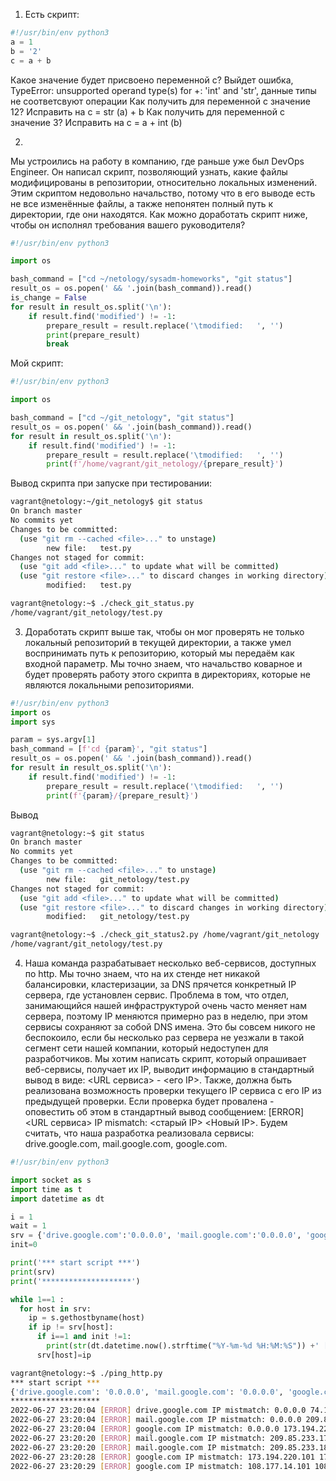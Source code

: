 1. Есть скрипт:
```python
#!/usr/bin/env python3
a = 1
b = '2'
c = a + b
```

Какое значение будет присвоено переменной c?      Выйдет ошибка, TypeError: unsupported operand type(s) for +: 'int' and 'str', данные типы не соответсвуют операции
Как получить для переменной c значение 12?    Исправить на c = str (a) + b
Как получить для переменной c значение 3?    Исправить на c = a + int (b)

2. 
Мы устроились на работу в компанию, где раньше уже был DevOps Engineer. Он написал скрипт, позволяющий узнать, какие файлы модифицированы в репозитории, относительно локальных изменений. Этим скриптом недовольно начальство, потому что в его выводе есть не все изменённые файлы, а также непонятен полный путь к директории, где они находятся. Как можно доработать скрипт ниже, чтобы он исполнял требования вашего руководителя?
```python
#!/usr/bin/env python3

import os

bash_command = ["cd ~/netology/sysadm-homeworks", "git status"]
result_os = os.popen(' && '.join(bash_command)).read()
is_change = False
for result in result_os.split('\n'):
    if result.find('modified') != -1:
        prepare_result = result.replace('\tmodified:   ', '')
        print(prepare_result)
        break
```

Мой скрипт:

```python
#!/usr/bin/env python3

import os

bash_command = ["cd ~/git_netology", "git status"] 
result_os = os.popen(' && '.join(bash_command)).read() 
for result in result_os.split('\n'): 
    if result.find('modified') != -1: 
        prepare_result = result.replace('\tmodified:   ', '') 
        print(f'/home/vagrant/git_netology/{prepare_result}')
```

Вывод скрипта при запуске при тестировании:

```bash
vagrant@netology:~/git_netology$ git status                                                                                                                                                                                                                 
On branch master  
No commits yet 
Changes to be committed: 
  (use "git rm --cached <file>..." to unstage) 
        new file:   test.py 
Changes not staged for commit: 
  (use "git add <file>..." to update what will be committed) 
  (use "git restore <file>..." to discard changes in working directory) 
        modified:   test.py

vagrant@netology:~$ ./check_git_status.py   
/home/vagrant/git_netology/test.py
```

3. Доработать скрипт выше так, чтобы он мог проверять не только локальный репозиторий в текущей директории, а также умел воспринимать путь к репозиторию, который мы передаём как входной параметр. Мы точно знаем, что начальство коварное и будет проверять работу этого скрипта в директориях, которые не являются локальными репозиториями.
```python
#!/usr/bin/env python3 
import os 
import sys

param = sys.argv[1] 
bash_command = [f'cd {param}', "git status"] 
result_os = os.popen(' && '.join(bash_command)).read() 
for result in result_os.split('\n'): 
    if result.find('modified') != -1: 
        prepare_result = result.replace('\tmodified:   ', '') 
        print(f'{param}/{prepare_result}')
```

Вывод
```bash
vagrant@netology:~$ git status                                                                                                                                                                           
On branch master  
No commits yet 
Changes to be committed: 
  (use "git rm --cached <file>..." to unstage) 
        new file:   git_netology/test.py 
Changes not staged for commit: 
  (use "git add <file>..." to update what will be committed) 
  (use "git restore <file>..." to discard changes in working directory) 
        modified:   git_netology/test.py

vagrant@netology:~$ ./check_git_status2.py /home/vagrant/git_netology 
/home/vagrant/git_netology/test.py
```

4. Наша команда разрабатывает несколько веб-сервисов, доступных по http. Мы точно знаем, что на их стенде нет никакой балансировки, кластеризации, за DNS прячется конкретный IP сервера, где установлен сервис. Проблема в том, что отдел, занимающийся нашей инфраструктурой очень часто меняет нам сервера, поэтому IP меняются примерно раз в неделю, при этом сервисы сохраняют за собой DNS имена. Это бы совсем никого не беспокоило, если бы несколько раз сервера не уезжали в такой сегмент сети нашей компании, который недоступен для разработчиков. Мы хотим написать скрипт, который опрашивает веб-сервисы, получает их IP, выводит информацию в стандартный вывод в виде: <URL сервиса> - <его IP>. Также, должна быть реализована возможность проверки текущего IP сервиса c его IP из предыдущей проверки. Если проверка будет провалена - оповестить об этом в стандартный вывод сообщением: [ERROR] <URL сервиса> IP mismatch: <старый IP> <Новый IP>. Будем считать, что наша разработка реализовала сервисы: drive.google.com, mail.google.com, google.com.

```python
#!/usr/bin/env python3

import socket as s 
import time as t 
import datetime as dt

i = 1 
wait = 1 
srv = {'drive.google.com':'0.0.0.0', 'mail.google.com':'0.0.0.0', 'google.com':'0.0.0.0'} 
init=0

print('*** start script ***') 
print(srv) 
print('********************')

while 1==1 : 
  for host in srv: 
    ip = s.gethostbyname(host) 
    if ip != srv[host]: 
      if i==1 and init !=1: 
        print(str(dt.datetime.now().strftime("%Y-%m-%d %H:%M:%S")) +' [ERROR] ' + str(host) +' IP mistmatch: '+srv[host]+' '+ip) 
      srv[host]=ip
```

```bash
vagrant@netology:~$ ./ping_http.py 
*** start script *** 
{'drive.google.com': '0.0.0.0', 'mail.google.com': '0.0.0.0', 'google.com': '0.0.0.0'} 
******************** 
2022-06-27 23:20:04 [ERROR] drive.google.com IP mistmatch: 0.0.0.0 74.125.131.194 
2022-06-27 23:20:04 [ERROR] mail.google.com IP mistmatch: 0.0.0.0 209.85.233.17 
2022-06-27 23:20:04 [ERROR] google.com IP mistmatch: 0.0.0.0 173.194.220.101 
2022-06-27 23:20:20 [ERROR] mail.google.com IP mistmatch: 209.85.233.17 209.85.233.18 
2022-06-27 23:20:20 [ERROR] mail.google.com IP mistmatch: 209.85.233.18 209.85.233.17 
2022-06-27 23:20:28 [ERROR] google.com IP mistmatch: 173.194.220.101 173.194.220.113
2022-06-27 23:20:29 [ERROR] google.com IP mistmatch: 108.177.14.101 108.177.14.138
```

